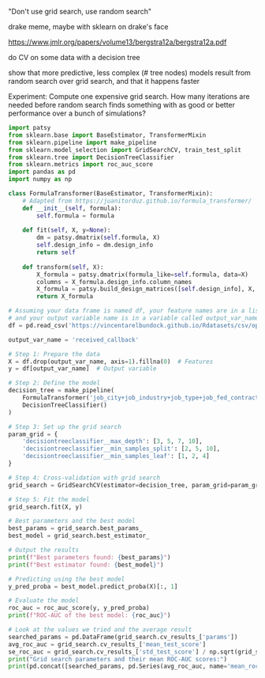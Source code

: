 "Don't use grid search, use random search"

drake meme, maybe with sklearn on drake's face

https://www.jmlr.org/papers/volume13/bergstra12a/bergstra12a.pdf

do CV on some data with a decision tree

show that more predictive, less complex (# tree nodes) models result from random search over grid search, and that it happens faster

Experiment: Compute one expensive grid search. How many iterations are needed before random search finds something with as good or better performance over a bunch of simulations?

```python
import patsy
from sklearn.base import BaseEstimator, TransformerMixin
from sklearn.pipeline import make_pipeline
from sklearn.model_selection import GridSearchCV, train_test_split
from sklearn.tree import DecisionTreeClassifier
from sklearn.metrics import roc_auc_score
import pandas as pd
import numpy as np

class FormulaTransformer(BaseEstimator, TransformerMixin):
    # Adapted from https://juanitorduz.github.io/formula_transformer/
    def __init__(self, formula):
        self.formula = formula
    
    def fit(self, X, y=None):
        dm = patsy.dmatrix(self.formula, X)
        self.design_info = dm.design_info
        return self
    
    def transform(self, X):
        X_formula = patsy.dmatrix(formula_like=self.formula, data=X)
        columns = X_formula.design_info.column_names
        X_formula = patsy.build_design_matrices([self.design_info], X, return_type='dataframe')[0]
        return X_formula

# Assuming your data frame is named df, your feature names are in a list called feature_names,
# and your output variable name is in a variable called output_var_name
df = pd.read_csv('https://vincentarelbundock.github.io/Rdatasets/csv/openintro/resume.csv')

output_var_name = 'received_callback'

# Step 1: Prepare the data
X = df.drop(output_var_name, axis=1).fillna(0)  # Features
y = df[output_var_name]  # Output variable

# Step 2: Define the model
decision_tree = make_pipeline(
    FormulaTransformer('job_city+job_industry+job_type+job_fed_contractor+job_equal_opp_employer+job_req_communication+race+gender+years_college+college_degree'), 
    DecisionTreeClassifier()
)

# Step 3: Set up the grid search
param_grid = {
    'decisiontreeclassifier__max_depth': [3, 5, 7, 10],
    'decisiontreeclassifier__min_samples_split': [2, 5, 10],
    'decisiontreeclassifier__min_samples_leaf': [1, 2, 4]
}

# Step 4: Cross-validation with grid search
grid_search = GridSearchCV(estimator=decision_tree, param_grid=param_grid, cv=5, scoring='roc_auc', verbose=2)

# Step 5: Fit the model
grid_search.fit(X, y)

# Best parameters and the best model
best_params = grid_search.best_params_
best_model = grid_search.best_estimator_

# Output the results
print(f"Best parameters found: {best_params}")
print(f"Best estimator found: {best_model}")

# Predicting using the best model
y_pred_proba = best_model.predict_proba(X)[:, 1]

# Evaluate the model
roc_auc = roc_auc_score(y, y_pred_proba)
print(f"ROC-AUC of the best model: {roc_auc}")

# Look at the values we tried and the average result
searched_params = pd.DataFrame(grid_search.cv_results_['params'])
avg_roc_auc = grid_search.cv_results_['mean_test_score']
se_roc_auc = grid_search.cv_results_['std_test_score'] / np.sqrt(grid_search.cv)
print("Grid search parameters and their mean ROC-AUC scores:")
print(pd.concat([searched_params, pd.Series(avg_roc_auc, name='mean_roc_auc'), pd.Series(se_roc_auc, name='se_roc_auc')], axis=1))
```